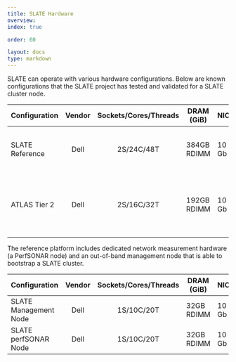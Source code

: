 ```yaml
---
title: SLATE Hardware
overview: 
index: true

order: 60

layout: docs
type: markdown
---
```


SLATE can operate with various hardware configurations.  Below are known configurations that the SLATE project has tested and validated for a SLATE cluster node.

| Configuration   | Vendor | Sockets/Cores/Threads | DRAM (GiB)  | NICs  | Storage                                          | Year | 
|-----------------|:------:|:---------------------:|-------------|-------|--------------------------------------------------|------|
| SLATE Reference | Dell   | 2S/24C/48T            | 384GB RDIMM | 10 Gb | 8x8 TB, 1x1.6 TB NVME, 2x16 GB microSD           |      |
| ATLAS Tier 2    | Dell   | 2S/16C/32T            | 192GB RDIMM | 10 Gb | 12x12 TB, BOSS controller 240 GB M.2, 4x2 TB M.2 |      |


The reference platform includes dedicated network measurement hardware (a PerfSONAR node) and an out-of-band management node that is able to bootstrap a SLATE cluster.

| Configuration         | Vendor | Sockets/Cores/Threads | DRAM (GiB) | NICs  | Storage    | Year |
|-----------------------|:------:|:---------------------:|------------|-------|------------|------|
| SLATE Management Node | Dell   | 1S/10C/20T            | 32GB RDIMM | 10 Gb | 480 GB SSD |      |
| SLATE perfSONAR Node  | Dell   | 1S/10C/20T            | 32GB RDIMM | 10 Gb | 480 GB SSD |      |



<!--  {% include section-index.html %} -->
